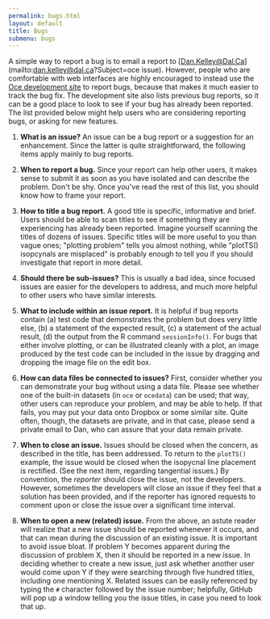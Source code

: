 ```yaml
---
permalink: bugs.html
layout: default
title: Bugs
submenu: bugs
---
```


A simple way to report a bug is to email a report to
[Dan.Kelley@Dal.Ca](mailto:dan.kelley@dal.ca?Subject=oce issue).  However, people who are
comfortable with web interfaces are highly encouraged to instead use the [Oce
development site](http://github.com/dankelley/oce/issues) to report bugs,
because that makes it much easier to track the bug fix.  The development site
also lists previous bug reports, so it can be a good place to look to see if
your bug has already been reported.  The list provided below might help users
who are considering reporting bugs, or asking for new features.

1. **What is an issue?** An issue can be a bug report or a suggestion for an
   enhancement. Since the latter is quite straightforward, the following items
apply mainly to bug reports.
  
2. **When to report a bug.** Since your report can help other users, it makes
   sense to submit it as soon as you have isolated and can describe the
problem.  Don't be shy. Once you've read the rest of this list, you should know
how to frame your report.

3. **How to title a bug report.** A good title is specific, informative and
   brief. Users should be able to scan titles to see if something they are
experiencing has already been reported. Imagine yourself scanning the titles of
dozens of issues.  Specific titles will be more useful to you than vague ones;
"plotting problem" tells you almost nothing, while "plotTS() isopcynals are
misplaced" is probably enough to tell you if you should investigate that report
in more detail.

4. **Should there be sub-issues?** This is usually a bad idea, since focused
   issues are easier for the developers to address, and much more helpful to
other users who have similar interests.

5. **What to include within an issue report.** It is helpful if bug reports
   contain (a) test code that demonstrates the problem but does very little
else, (b) a statement of the expected result, (c) a statement of the actual
result, (d) the output from the R command `sessionInfo()`. For bugs that either
involve plotting, or can be illustrated cleanly with a plot, an image produced
by the test code can be included in the issue by dragging and dropping the
image file on the edit box.

6. **How can data files be connected to issues?** First, consider whether you
   can demonstrate your bug without using a data file. Please see whether one
of the built-in datasets (in `oce` or `ocedata`) can be used; that way, other
users can reproduce your problem, and may be able to help. If that fails, you
may put your data onto Dropbox or some similar site.  Quite often, though, the
datasets are private, and in that case, please send a private email to Dan, who
can assure that your data remain private.

7. **When to close an issue.** Issues should be closed when the concern, as
   described in the title, has been addressed. To return to the `plotTS()`
example, the issue would be closed when the isopycnal line placement is
rectified. (See the next item, regarding tangential issues.) By convention, the
*reporter* should close the issue, not the developers.  However, sometimes the
developers will close an issue if they feel that a solution has been provided,
and if the reporter has ignored requests to comment upon or close the issue
over a significant time interval.

7. **When to open a new (related) issue.** From the above, an astute reader
will realize that a new issue should be reported whenever it occurs, and that
can mean during the discussion of an existing issue. It is important to avoid
issue bloat. If problem Y becomes apparent during the discussion of problem X,
then it should be reported in a new issue. In deciding whether to create a new
issue, just ask whether another user would come upon Y if they were searching
through five hundred titles, including one mentioning X. Related issues can be
easily referenced by typing the `#` character followed by the issue number;
helpfully, GitHub will pop up a window telling you the issue titles, in case
you need to look that up.


